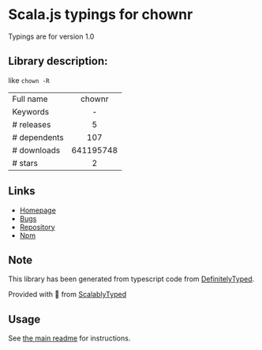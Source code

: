 
# Scala.js typings for chownr

Typings are for version 1.0

## Library description:
like `chown -R`

|                    |                 |
| ------------------ | :-------------: |
| Full name          | chownr |
| Keywords           | - |
| # releases         | 5 |
| # dependents       | 107 |
| # downloads        | 641195748 |
| # stars            | 2 |

## Links
- [Homepage](https://github.com/isaacs/chownr#readme)
- [Bugs](https://github.com/isaacs/chownr/issues)
- [Repository](https://github.com/isaacs/chownr)
- [Npm](https://www.npmjs.com/package/chownr)
    


## Note
This library has been generated from typescript code from [DefinitelyTyped](https://definitelytyped.org).

Provided with :purple_heart: from [ScalablyTyped](https://github.com/oyvindberg/ScalablyTyped)

## Usage
See [the main readme](../../readme.md) for instructions.


